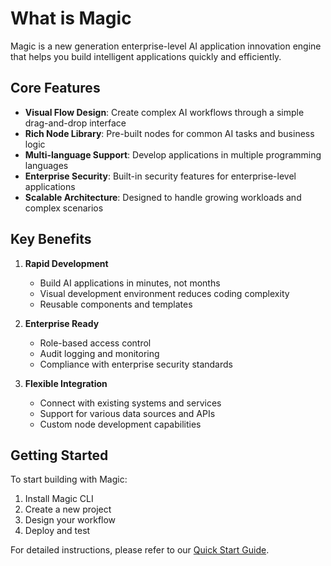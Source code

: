 # What is Magic

Magic is a new generation enterprise-level AI application innovation engine that helps you build intelligent applications quickly and efficiently.

## Core Features

- **Visual Flow Design**: Create complex AI workflows through a simple drag-and-drop interface
- **Rich Node Library**: Pre-built nodes for common AI tasks and business logic
- **Multi-language Support**: Develop applications in multiple programming languages
- **Enterprise Security**: Built-in security features for enterprise-level applications
- **Scalable Architecture**: Designed to handle growing workloads and complex scenarios

## Key Benefits

1. **Rapid Development**
   - Build AI applications in minutes, not months
   - Visual development environment reduces coding complexity
   - Reusable components and templates

2. **Enterprise Ready**
   - Role-based access control
   - Audit logging and monitoring
   - Compliance with enterprise security standards

3. **Flexible Integration**
   - Connect with existing systems and services
   - Support for various data sources and APIs
   - Custom node development capabilities

## Getting Started

To start building with Magic:

1. Install Magic CLI
2. Create a new project
3. Design your workflow
4. Deploy and test

For detailed instructions, please refer to our [Quick Start Guide](../quick-start/quick-introduction.md). 